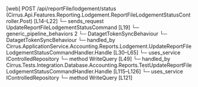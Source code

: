 [web] POST /api/reportFile/lodgement/status  (Cirrus.Api.Features.Reporting.Lodgement.ReportFileLodgementStatusController.Post)  [L14–L22]
  └─ sends_request UpdateReportFileLodgementStatusCommand [L19]
    └─ generic_pipeline_behaviors 2
      └─ DatagetTokenSyncBehaviour
      └─ DatagetTokenSyncBehaviour
    └─ handled_by Cirrus.ApplicationService.Accounting.Reports.Lodgement.UpdateReportFileLodgementStatusCommandHandler.Handle [L30–L65]
      └─ uses_service IControlledRepository<PublishedReportFile>
        └─ method WriteQuery [L49]
    └─ handled_by Cirrus.Tests.Integration.Database.Accounting.Reports.TestUpdateReportFileLodgementStatusCommandHandler.Handle [L115–L126]
      └─ uses_service IControlledRepository<PublishedReportFile>
        └─ method WriteQuery [L121]

